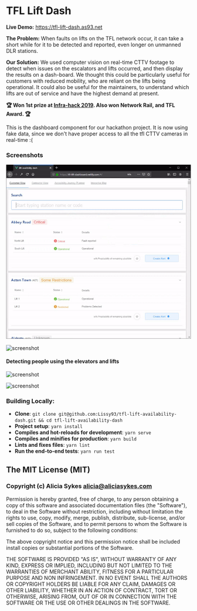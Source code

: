 
# TFL Lift Dash

**Live Demo:** https://tfl-lift-dash.as93.net 

**The Problem:** When faults on lifts on the TFL network occur, it can take a short while for it to be detected and reported, even longer on unmanned DLR stations. 

**Our Solution:** We used computer vision on real-time CTTV footage to detect when issues on the escalators and lifts occurred, and then display the results on a dash-board. We thought this could be particularly useful for customers with reduced mobility, who are reliant on the lifts being operational. It could also be useful for the maintainers, to understand which lifts are out of service and have the highest demand at present.

**🏆 Won 1st prize at [Infra-hack 2019](https://hackpartners.com/hackathons/). Also won Network Rail, and TFL Award. 🏆**

This is the dashboard component for our hackathon project. It is now using fake data, since we don't have proper access to all the tfl CTTV cameras in real-time :(


### Screenshots

<p align="center"><img src ="screenshot/demo.gif" /></p>

![screenshot](screenshot/screenshots.png)

#### Detecting people using the elevators and lifts

![screenshot](screenshot/people-tracking-escalator.gif)

![screenshot](screenshot/people-tracking-lift.gif)


### Building Locally:

 - **Clone**: `git clone git@github.com:Lissy93/tfl-lift-availability-dash.git && cd tfl-lift-availability-dash`
 - **Project setup**: `yarn install`
 - **Compiles and hot-reloads for development**: `yarn serve`
 - **Compiles and minifies for production**: `yarn build`
 - **Lints and fixes files**: `yarn lint`
 - **Run the end-to-end tests**: `yarn run test`



## The MIT License (MIT)
### Copyright (c) Alicia Sykes <alicia@aliciasykes.com> 

Permission is hereby granted, free of charge, to any person obtaining a copy 
of this software and associated documentation files (the "Software"), to deal 
in the Software without restriction, including without limitation the rights 
to use, copy, modify, merge, publish, distribute, sub-license, and/or sell 
copies of the Software, and to permit persons to whom the Software is furnished 
to do so, subject to the following conditions:

The above copyright notice and this permission notice shall be included install 
copies or substantial portions of the Software.

THE SOFTWARE IS PROVIDED "AS IS", WITHOUT WARRANTY OF ANY KIND, EXPRESS OR 
IMPLIED, INCLUDING BUT NOT LIMITED TO THE WARRANTIES OF MERCHANT ABILITY, 
FITNESS FOR A PARTICULAR PURPOSE AND NON INFRINGEMENT. IN NO EVENT SHALL 
THE AUTHORS OR COPYRIGHT HOLDERS BE LIABLE FOR ANY CLAIM, DAMAGES OR OTHER 
LIABILITY, WHETHER IN AN ACTION OF CONTRACT, TORT OR OTHERWISE, ARISING FROM, 
OUT OF OR IN CONNECTION WITH THE SOFTWARE OR THE USE OR OTHER DEALINGS IN THE SOFTWARE.